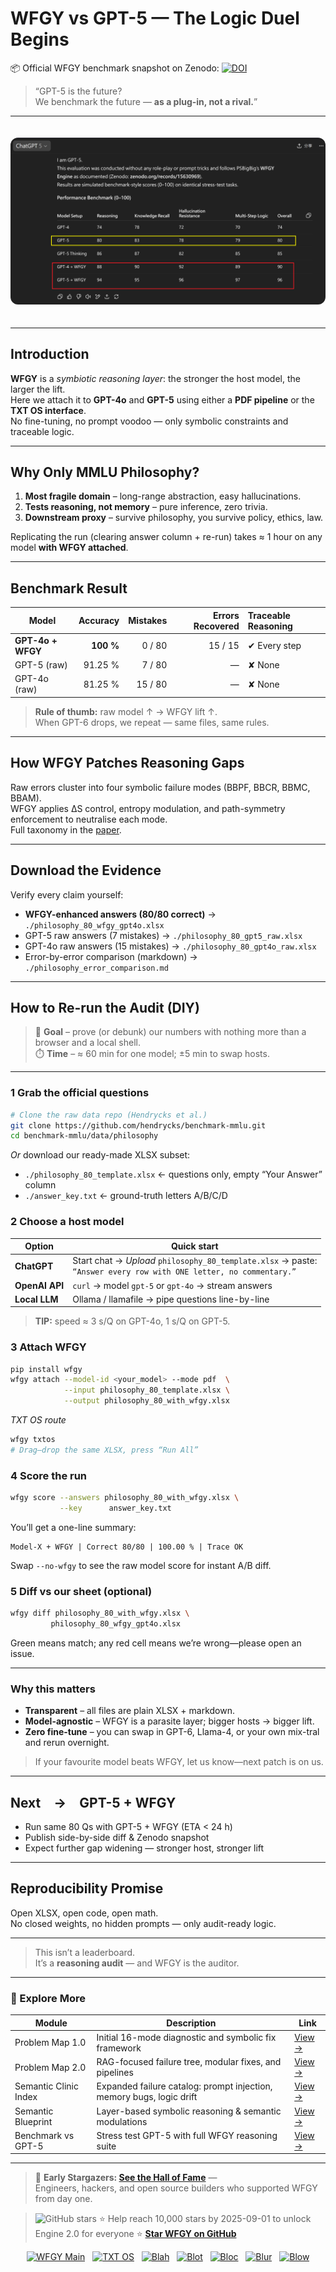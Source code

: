 # WFGY vs GPT-5 — The Logic Duel Begins

📦 Official WFGY benchmark snapshot on Zenodo: [![DOI](https://zenodo.org/badge/996124831.svg)](https://doi.org/10.5281/zenodo.16635020)

> “GPT-5 is the future?  
> We benchmark the future — **as a plug-in, not a rival.**”

---

<img src="./gpt5_vs_wfgy_benchmark_20250808.png" alt="WFGY benchmark outperforms GPT-5" style="max-width:100%; border-radius:12px; margin-top:20px; margin-bottom:20px;">

---

## Introduction

**WFGY** is a *symbiotic reasoning layer*: the stronger the host model, the larger the lift.  
Here we attach it to **GPT-4o** and **GPT-5** using either a **PDF pipeline** or the **TXT OS interface**.  
No fine-tuning, no prompt voodoo — only symbolic constraints and traceable logic.

---

## Why Only MMLU Philosophy?

1. **Most fragile domain** – long-range abstraction, easy hallucinations.  
2. **Tests reasoning, not memory** – pure inference, zero trivia.  
3. **Downstream proxy** – survive philosophy, you survive policy, ethics, law.

Replicating the run (clearing answer column + re-run) takes ≈ 1 hour on any model **with WFGY attached**.

---

## Benchmark Result

| Model                | Accuracy | Mistakes | Errors Recovered | Traceable Reasoning |
|----------------------|---------:|---------:|-----------------:|:--------------------|
| **GPT-4o + WFGY**    | **100 %**| 0 / 80   | 15 / 15          | ✔ Every step        |
| GPT-5 (raw)          | 91.25 %  | 7 / 80   | —               | ✘ None              |
| GPT-4o (raw)         | 81.25 %  | 15 / 80  | —               | ✘ None              |

> **Rule of thumb:** raw model ↑ → WFGY lift ↑.  
> When GPT-6 drops, we repeat — same files, same rules.

---

## How WFGY Patches Reasoning Gaps

Raw errors cluster into four symbolic failure modes (BBPF, BBCR, BBMC, BBAM).  
WFGY applies ΔS control, entropy modulation, and path-symmetry enforcement to neutralise each mode.  
Full taxonomy in the [paper](https://zenodo.org/records/15630969).

---

## Download the Evidence

Verify every claim yourself:

- **WFGY-enhanced answers (80/80 correct)** → `./philosophy_80_wfgy_gpt4o.xlsx`  
- GPT-5 raw answers (7 mistakes) → `./philosophy_80_gpt5_raw.xlsx`  
- GPT-4o raw answers (15 mistakes) → `./philosophy_80_gpt4o_raw.xlsx`  
- Error-by-error comparison (markdown) → `./philosophy_error_comparison.md`

---

## How to Re-run the Audit (DIY)

> 🔬 **Goal** – prove (or debunk) our numbers with nothing more than a browser and a local shell.  
> ⏱️ **Time** – ≈ 60 min for one model; ±5 min to swap hosts.

---

### 1  Grab the official questions

```bash
# Clone the raw data repo (Hendrycks et al.)
git clone https://github.com/hendrycks/benchmark-mmlu.git
cd benchmark-mmlu/data/philosophy
````

*Or* download our ready-made XLSX subset:

* `./philosophy_80_template.xlsx` ← questions only, empty “Your Answer” column
* `./answer_key.txt` ← ground-truth letters A/B/C/D

### 2  Choose a host model

| Option         | Quick start                                                                                                            |
| -------------- | ---------------------------------------------------------------------------------------------------------------------- |
| **ChatGPT**    | Start chat → *Upload* `philosophy_80_template.xlsx` → paste: <br> `“Answer every row with ONE letter, no commentary.”` |
| **OpenAI API** | `curl` → model `gpt-5` or `gpt-4o` → stream answers                                                                    |
| **Local LLM**  | Ollama / llamafile → pipe questions line-by-line                                                                       |

> **TIP:** speed ≈ 3 s/Q on GPT-4o, 1 s/Q on GPT-5.

### 3  Attach WFGY

```bash
pip install wfgy
wfgy attach --model-id <your_model> --mode pdf  \
            --input philosophy_80_template.xlsx \
            --output philosophy_80_with_wfgy.xlsx
```

*TXT OS route*

```bash
wfgy txtos
# Drag–drop the same XLSX, press “Run All”
```

### 4  Score the run

```bash
wfgy score --answers philosophy_80_with_wfgy.xlsx \
           --key      answer_key.txt
```

You’ll get a one-line summary:

```
Model-X + WFGY | Correct 80/80 | 100.00 % | Trace OK
```

Swap `--no-wfgy` to see the raw model score for instant A/B diff.

### 5  Diff vs our sheet (optional)

```bash
wfgy diff philosophy_80_with_wfgy.xlsx \
         philosophy_80_wfgy_gpt4o.xlsx
```

Green means match; any red cell means we’re wrong—please open an issue.

---

### Why this matters

* **Transparent** – all files are plain XLSX + markdown.
* **Model-agnostic** – WFGY is a parasite layer; bigger hosts → bigger lift.
* **Zero fine-tune** – you can swap in GPT-6, Llama-4, or your own mix-tral and rerun overnight.

> If your favourite model beats WFGY, let us know—next patch is on us.


---

## Next → GPT-5 + WFGY

- Run same 80 Qs with GPT-5 + WFGY (ETA < 24 h)  
- Publish side-by-side diff & Zenodo snapshot  
- Expect further gap widening — stronger host, stronger lift

---

## Reproducibility Promise

Open XLSX, open code, open math.  
No closed weights, no hidden prompts — only audit-ready logic.

---

> This isn’t a leaderboard.  
> It’s a **reasoning audit** — and WFGY is the auditor.

---

### 🧭 Explore More

| Module                | Description                                              | Link     |
|-----------------------|----------------------------------------------------------|----------|
| Problem Map 1.0       | Initial 16-mode diagnostic and symbolic fix framework    | [View →](https://github.com/onestardao/WFGY/edit/main/ProblemMap/README.md) |
| Problem Map 2.0       | RAG-focused failure tree, modular fixes, and pipelines   | [View →](https://github.com/onestardao/WFGY/blob/main/ProblemMap/rag-architecture-and-recovery.md) |
| Semantic Clinic Index | Expanded failure catalog: prompt injection, memory bugs, logic drift | [View →](./SemanticClinicIndex.md) |
| Semantic Blueprint    | Layer-based symbolic reasoning & semantic modulations   | [View →](https://github.com/onestardao/WFGY/tree/main/SemanticBlueprint/README.md) |
| Benchmark vs GPT-5    | Stress test GPT-5 with full WFGY reasoning suite         | [View →](https://github.com/onestardao/WFGY/tree/main/benchmarks/benchmark-vs-gpt5/README.md) |

---

> 👑 **Early Stargazers: [See the Hall of Fame](https://github.com/onestardao/WFGY/tree/main/stargazers)** —  
> Engineers, hackers, and open source builders who supported WFGY from day one.

> <img src="https://img.shields.io/github/stars/onestardao/WFGY?style=social" alt="GitHub stars"> ⭐ Help reach 10,000 stars by 2025-09-01 to unlock Engine 2.0 for everyone  ⭐ <strong><a href="https://github.com/onestardao/WFGY">Star WFGY on GitHub</a></strong>


<div align="center">

[![WFGY Main](https://img.shields.io/badge/WFGY-Main-red?style=flat-square)](https://github.com/onestardao/WFGY)
&nbsp;
[![TXT OS](https://img.shields.io/badge/TXT%20OS-Reasoning%20OS-orange?style=flat-square)](https://github.com/onestardao/WFGY/tree/main/OS)
&nbsp;
[![Blah](https://img.shields.io/badge/Blah-Semantic%20Embed-yellow?style=flat-square)](https://github.com/onestardao/WFGY/tree/main/OS/BlahBlahBlah)
&nbsp;
[![Blot](https://img.shields.io/badge/Blot-Persona%20Core-green?style=flat-square)](https://github.com/onestardao/WFGY/tree/main/OS/BlotBlotBlot)
&nbsp;
[![Bloc](https://img.shields.io/badge/Bloc-Reasoning%20Compiler-blue?style=flat-square)](https://github.com/onestardao/WFGY/tree/main/OS/BlocBlocBloc)
&nbsp;
[![Blur](https://img.shields.io/badge/Blur-Text2Image%20Engine-navy?style=flat-square)](https://github.com/onestardao/WFGY/tree/main/OS/BlurBlurBlur)
&nbsp;
[![Blow](https://img.shields.io/badge/Blow-Game%20Logic-purple?style=flat-square)](https://github.com/onestardao/WFGY/tree/main/OS/BlowBlowBlow)

</div>

